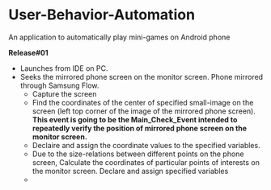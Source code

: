 # User-Behavior-Automation
An application to automatically play mini-games on Android phone

<strong>Release#01</strong>
<ul>
<li> Launches from IDE on PC.</li>
<li> Seeks the mirrored phone screen on the monitor screen. Phone mirrored through Samsung Flow.
  <ul>
    <li> Capture the screen </li>
    <li> Find the coordinates of the center of specified small-image on the screen (left top corner of the image of the mirrored phone screen). <strong>This event is going to be the Main_Check_Event intended to repeatedly verify the position of mirrored phone screen on the monitor screen.</strong> </li>
      <li>Declaire and assign the coordinate values to the specified variables.</li>
    <li> Due to the size-relations between different points on the phone screen, Calculate the coordinates of particular points of interests on the monitor screen. Declare and assign specified variables </li>
    <li>
  </ul>
  </li>
